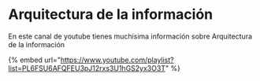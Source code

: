 # Arquitectura de la información

En este canal de youtube tienes muchísima información sobre Arquitectura de la información

{% embed url="https://www.youtube.com/playlist?list=PL6FSU6AFQFEU3pJ12rxs3U1hGS2yx3O3T" %}


